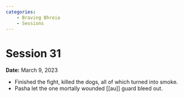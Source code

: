 ```yaml
---
categories:
    - Braving Bhreia
    - Sessions
---
```


# Session 31

**Date:** March 9, 2023

- Finished the fight, killed the dogs, all of which turned into smoke.
- Pasha let the one mortally wounded [[au]] guard bleed out.
